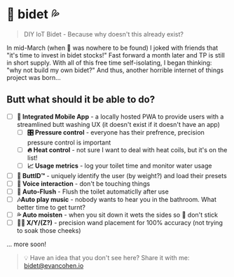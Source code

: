# 🚽 bidet 💦
> DIY IoT Bidet - Because why doesn't this already exist?

In mid-March (when 🧻 was nowhere to be found) I joked with friends that "it's time to invest in bidet stocks!" Fast forward a month later and TP is still in short supply. With all of this free time self-isolating, I began thinking: "why not build my own bidet?" And thus, another horrible internet of things project was born...

## Butt what should it be able to do?
- [ ] **📱 Integrated Mobile App** - a locally hosted PWA to provide users with a streamlined butt washing UX (it doesn't exist if it doesn't have an app)
  - [ ] **🎛 Pressure control** - everyone has their prefrence, precision pressure control is important
  - [ ] **🔥 Heat control** - not sure I want to deal with heat coils, but it's on the list!
  - [ ] **📈 Usage metrics** - log your toilet time and monitor water usage
- [ ] **🚻 ButtID™** - uniquely identify the user (by weight?) and load their presets
- [ ] **💬 Voice interaction** - don't be touching things
- [ ] **🚽 Auto-Flush** - Flush the toilet automaticlly after use
- [ ] **🎶Auto play music** - nobody wants to hear you in the bathroom. What better time to get turnt?
- [ ] **💦 Auto moisten** - when you sit down it wets the sides so 💩 don't stick
- [ ] **🧙‍♂️ X/Y/(Z?)** - precision wand placement for 100% accuracy (not trying to soak those cheeks)

... more soon!

> 💡 Have an idea that you don't see here? Share it with me: bidet@evancohen.io
